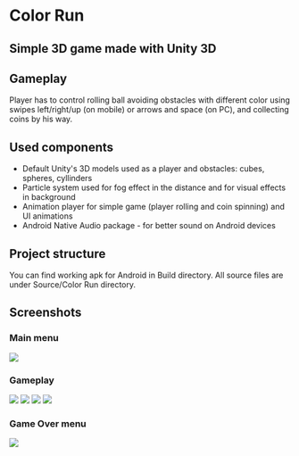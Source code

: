 # Color Run
## Simple 3D game made with Unity 3D

## Gameplay
Player has to control rolling ball avoiding obstacles with different color using swipes left/right/up (on mobile) or arrows and space (on PC), and collecting coins by his way.

## Used components
- Default Unity's 3D models used as a player and obstacles: cubes, spheres, cyllinders
- Particle system used for fog effect in the distance and for visual effects in background
- Animation player for simple game (player rolling and coin spinning) and UI animations
- Android Native Audio package - for better sound on Android devices

## Project structure
You can find working apk for Android in Build directory. All source files are under Source/Color Run directory.

## Screenshots

### Main menu
![](https://github.com/IDmikael/Color-Run/blob/master/Screenshots/MainMenu.png)
### Gameplay
![](https://github.com/IDmikael/Color-Run/blob/master/Screenshots/Screenshot_2020-03-27-13-49-58.png) ![](https://github.com/IDmikael/Color-Run/blob/master/Screenshots/Screenshot_2020-03-27-13-50-14.png)
![](https://github.com/IDmikael/Color-Run/blob/master/Screenshots/Screenshot_2020-03-27-13-50-19.png) ![](https://github.com/IDmikael/Color-Run/blob/master/Screenshots/Screenshot_2020-03-27-13-50-38.png)
### Game Over menu
![](https://github.com/IDmikael/Color-Run/blob/master/Screenshots/GameOverMenu.png)
